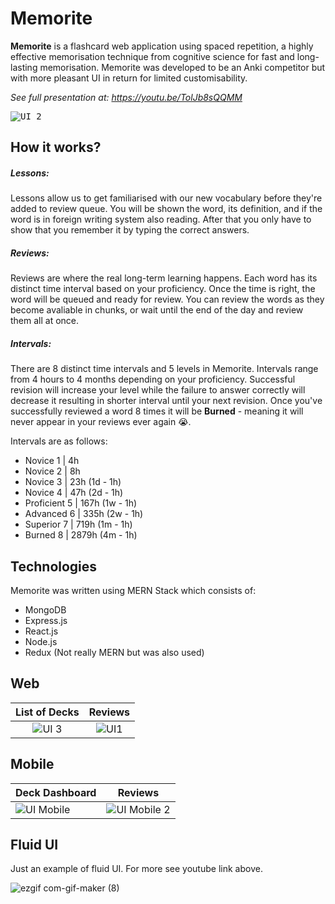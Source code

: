 
# Memorite
**Memorite** is a flashcard web application using spaced repetition, a highly effective memorisation technique from cognitive science for fast and long-lasting memorisation. Memorite was developed to be an Anki competitor but with more pleasant UI in return for limited customisability.

*See full presentation at: https://youtu.be/TolJb8sQQMM*

<kbd>![UI 2](https://user-images.githubusercontent.com/21182768/159854672-d624f84b-5aae-4588-9953-cf8339f65d16.PNG)</kbd>


## How it works?
##### Lessons:
Lessons allow us to get familiarised with our new vocabulary before they're added to review queue. You will be shown the word, its definition, and if the word is in foreign writing system also reading. After that you only have to show that you remember it by typing the correct answers.

##### Reviews:
Reviews are where the real long-term learning happens. Each word has its distinct time interval based on your proficiency. Once the time is right, the word will be queued and ready for review. You can review the words as they become avaliable in chunks, or wait until the end of the day and review them all at once.

##### Intervals:
There are 8 distinct time intervals and 5 levels in Memorite. Intervals range from 4 hours to 4 months depending on your proficiency. Successful revision will increase your level while the failure to answer correctly will decrease it resulting in shorter interval until your next revision. Once you've successfully reviewed a word 8 times it will be **Burned** - meaning it will never appear in your reviews ever again 😭.

Intervals are as follows:
- Novice 1 | 4h
- Novice 2 | 8h
- Novice 3 | 23h (1d - 1h)
- Novice 4 | 47h (2d - 1h)
- Proficient 5 | 167h (1w - 1h)
- Advanced 6 | 335h (2w - 1h)
- Superior 7 | 719h (1m - 1h)
- Burned 8 | 2879h (4m - 1h)

## Technologies
Memorite was written using MERN Stack which consists of:
- MongoDB
- Express.js
- React.js
- Node.js
- Redux (Not really MERN but was also used) 



## Web
List of Decks             |  Reviews
:-------------------------:|:-------------------------:
![UI 3](https://user-images.githubusercontent.com/21182768/159858626-1afd5276-2461-453c-86f8-ffef1c77de1f.PNG) | ![UI1](https://user-images.githubusercontent.com/21182768/159854668-b32ca912-34e8-4e13-9566-bd2d64cf9a34.PNG)


## Mobile

| Deck Dashboard  | Reviews |
| ------------- | ------------- |
| ![UI Mobile](https://user-images.githubusercontent.com/21182768/159854683-301c3047-f795-45f2-b05f-1f813d0ab70a.PNG)  | ![UI Mobile 2](https://user-images.githubusercontent.com/21182768/159854677-2dbfab12-ff74-4624-ae76-723478fdbccd.PNG)  |


## Fluid UI
Just an example of fluid UI. For more see youtube link above.

![ezgif com-gif-maker (8)](https://user-images.githubusercontent.com/21182768/159857683-27670778-ba66-42b6-a1c3-97316488a77a.gif)


